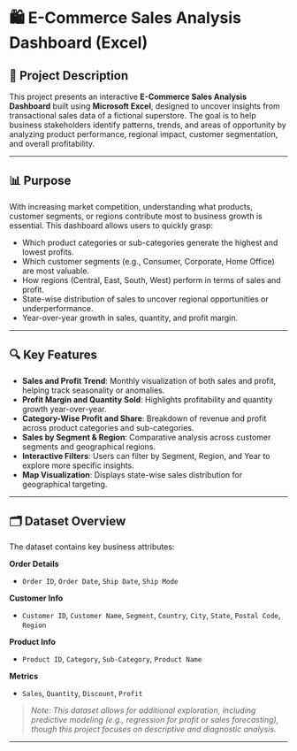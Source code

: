# 🛍️ E-Commerce Sales Analysis Dashboard (Excel)

## 📝 Project Description  
This project presents an interactive **E-Commerce Sales Analysis Dashboard** built using **Microsoft Excel**, designed to uncover insights from transactional sales data of a fictional superstore. The goal is to help business stakeholders identify patterns, trends, and areas of opportunity by analyzing product performance, regional impact, customer segmentation, and overall profitability.

---

## 📊 Purpose  
With increasing market competition, understanding what products, customer segments, or regions contribute most to business growth is essential. This dashboard allows users to quickly grasp:

- Which product categories or sub-categories generate the highest and lowest profits.  
- Which customer segments (e.g., Consumer, Corporate, Home Office) are most valuable.  
- How regions (Central, East, South, West) perform in terms of sales and profit.  
- State-wise distribution of sales to uncover regional opportunities or underperformance.  
- Year-over-year growth in sales, quantity, and profit margin.

---

## 🔍 Key Features  

- **Sales and Profit Trend**: Monthly visualization of both sales and profit, helping track seasonality or anomalies.  
- **Profit Margin and Quantity Sold**: Highlights profitability and quantity growth year-over-year.  
- **Category-Wise Profit and Share**: Breakdown of revenue and profit across product categories and sub-categories.  
- **Sales by Segment & Region**: Comparative analysis across customer segments and geographical regions.  
- **Interactive Filters**: Users can filter by Segment, Region, and Year to explore more specific insights.  
- **Map Visualization**: Displays state-wise sales distribution for geographical targeting.

---

## 🗂️ Dataset Overview  

The dataset contains key business attributes:

**Order Details**  
- `Order ID`, `Order Date`, `Ship Date`, `Ship Mode`

**Customer Info**  
- `Customer ID`, `Customer Name`, `Segment`, `Country`, `City`, `State`, `Postal Code`, `Region`

**Product Info**  
- `Product ID`, `Category`, `Sub-Category`, `Product Name`

**Metrics**  
- `Sales`, `Quantity`, `Discount`, `Profit`

> *Note: This dataset allows for additional exploration, including predictive modeling (e.g., regression for profit or sales forecasting), though this project focuses on descriptive and diagnostic analysis.*

---
